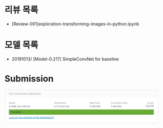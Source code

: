 # 리뷰 목록
- [Review-001]exploration-transforming-images-in-python.ipynb

# 모델 목록 
- 20191013/ [Model-0.217] SimpleConvNet for baseline

# Submission
![Baseline submission](./images/submission_20191013.PNG)

